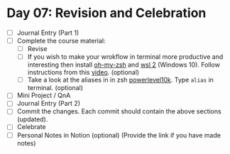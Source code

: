 # Day 07: Revision and Celebration

- [ ] Journal Entry (Part 1)
- [ ] Complete the course material:
  - [ ] Revise
  - [ ] If you wish to make your wrokflow in terminal more productive and interesting then install [oh-my-zsh](https://ohmyz.sh/) and [wsl 2](https://docs.microsoft.com/en-us/windows/wsl/install-win10) (Windows 10). Follow instructions from this [video](https://www.youtube.com/watch?v=235G6X5EAvM). (optional)
  - [ ] Take a look at the aliases in in zsh [powerlevel10k](https://github.com/romkatv/powerlevel10k). Type `alias` in terminal. (optional)
- [ ] Mini Project / QnA
- [ ] Journal Entry (Part 2)
- [ ] Commit the changes. Each commit should contain the above sections (updated).
- [ ] Celebrate
- [ ] Personal Notes in Notion (optional) (Provide the link if you have made notes)
<!-- [x] to tick-->
